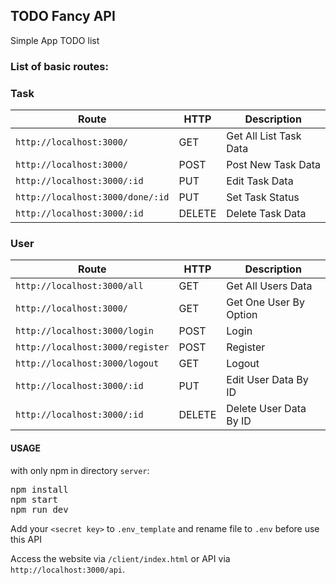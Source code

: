 ## TODO Fancy API
Simple App TODO list

### List of basic routes:
### Task
| Route | HTTP | Description |
|-------|------|-------------|
| ``http://localhost:3000/`` | GET | Get All List Task Data |
| ``http://localhost:3000/`` | POST | Post New Task Data |
| ``http://localhost:3000/:id`` | PUT | Edit Task Data |
| ``http://localhost:3000/done/:id`` | PUT | Set Task Status |
| ``http://localhost:3000/:id`` | DELETE | Delete Task Data |

### User
| Route | HTTP | Description |
|-------|------|-------------|
| ``http://localhost:3000/all`` | GET | Get All Users Data |
| ``http://localhost:3000/`` | GET | Get One User By Option |
| ``http://localhost:3000/login`` | POST | Login |
| ``http://localhost:3000/register`` | POST | Register |
| ``http://localhost:3000/logout`` | GET | Logout |
| ``http://localhost:3000/:id`` | PUT | Edit User Data By ID |
| ``http://localhost:3000/:id`` | DELETE | Delete User Data By ID |

#### USAGE
with only npm in directory ``server``:
<pre>npm install
npm start
npm run dev</pre>

Add your ``<secret key>`` to ```.env_template``` and rename file to ```.env``` before use this API

Access the website via ```/client/index.html``` or API via ```http://localhost:3000/api```.
